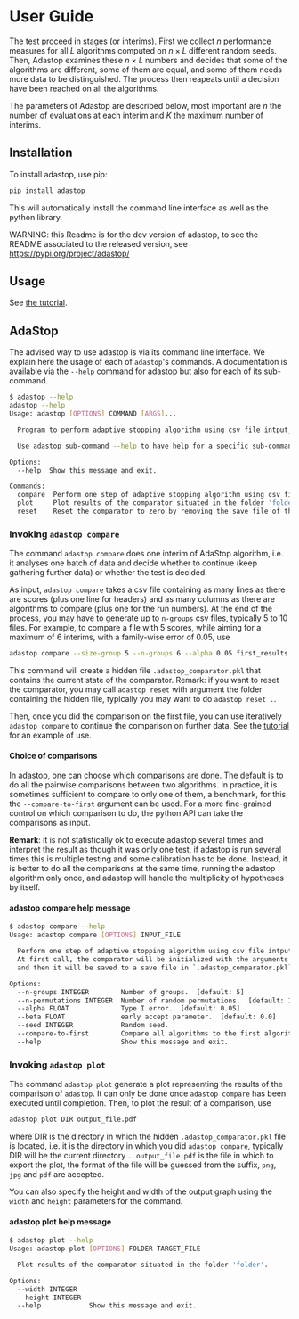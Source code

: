 # User Guide
The test proceed in stages (or interims). First we collect $n$ performance measures for all $L$ algorithms computed on $n\times L$ different random seeds.
Then, Adastop examines these $n\times L$ numbers and decides that some of the algorithms are different, some of them are equal, and some of them needs more data to be distinguished. The process then reapeats until a decision have been reached on all the algorithms.

The parameters of Adastop are described below, most important are $n$ the number of evaluations at each interim and $K$ the maximum number of interims.


## Installation

To install adastop, use pip:
```bash
pip install adastop
```

This will automatically install the command line interface as well as the python library.

WARNING: this Readme is for the dev version of adastop, to see the README associated to the released version, see https://pypi.org/project/adastop/



## Usage

See [the tutorial](tutorials).

## AdaStop 

The advised way to use adastop is via its command line interface. We explain here the usage of each of `adastop`'s commands. A documentation is available via the `--help` command for adastop but also for each of its sub-command.

```bash
$ adastop --help
adastop --help        
Usage: adastop [OPTIONS] COMMAND [ARGS]...

  Program to perform adaptive stopping algorithm using csv file intput_file.

  Use adastop sub-command --help to have help for a specific sub-command

Options:
  --help  Show this message and exit.

Commands:
  compare  Perform one step of adaptive stopping algorithm using csv file...
  plot     Plot results of the comparator situated in the folder 'folder'.
  reset    Reset the comparator to zero by removing the save file of the...
```

### Invoking `adastop compare`

The command `adastop compare` does one interim of AdaStop algorithm, i.e. it analyses one batch of data and decide whether to continue (keep gathering further data) or whether the test is decided.

As input, `adastop compare` takes a csv file containing as many lines as there are scores (plus one line for headers) and as many columns as there are algorithms to compare (plus one for the run numbers). At the end of the process, you may have to generate up to `n-groups` csv files, typically 5 to 10 files. For example, to compare a file with 5 scores, while aiming for a maximum of 6 interims, with a family-wise error of $0.05$, use

```bash
adastop compare --size-group 5 --n-groups 6 --alpha 0.05 first_results.csv
```

This command will create a hidden file `.adastop_comparator.pkl` that contains the current state of the comparator. Remark: if you want to reset the comparator, you may call `adastop reset` with argument the folder containing the hidden file, typically you may want to do `adastop reset .`.

Then, once you did the comparison on the first file, you can use iteratively `adastop compare` to continue the comparison on further data. See the [tutorial](Tutorial) for an example of use.

#### Choice of comparisons

In adastop, one can choose which comparisons are done. The default is to do all the pairwise comparisons between two algorithms. In practice, it is sometimes sufficient to compare to only one of them, a benchmark, for this the `--compare-to-first` argument can be used. For a more fine-grained control on which comparison to do, the python API can take the comparisons as input.

**Remark**: it is not statistically ok to execute adastop several times and interpret the result as though it was only one test, if adastop is run several times this is multiple testing and some calibration has to be done. Instead, it is better to do all the comparisons at the same time, running the adastop algorithm only once, and adastop will handle the multiplicity of hypotheses by itself.

#### adastop compare help message

```bash
$ adastop compare --help
Usage: adastop compare [OPTIONS] INPUT_FILE

  Perform one step of adaptive stopping algorithm using csv file intput_file.
  At first call, the comparator will be initialized with the arguments passed
  and then it will be saved to a save file in `.adastop_comparator.pkl`.

Options:
  --n-groups INTEGER        Number of groups.  [default: 5]
  --n-permutations INTEGER  Number of random permutations.  [default: 10000]
  --alpha FLOAT             Type I error.  [default: 0.05]
  --beta FLOAT              early accept parameter.  [default: 0.0]
  --seed INTEGER            Random seed.
  --compare-to-first        Compare all algorithms to the first algorithm.
  --help                    Show this message and exit.
```


### Invoking `adastop plot`

The command `adastop plot` generate a plot representing the results of the comparison of `adastop`. It can only be done once `adastop compare` has been executed until completion. Then, to plot the result of a comparison, use 

```bash
adastop plot DIR output_file.pdf 
```
where DIR is the directory in which the hidden `.adastop_comparator.pkl` file is located, i.e. it is the directory in which you did `adastop compare`, typically DIR will be the current directory `.`. `output_file.pdf` is the file in which to export the plot, the format of the file will be guessed from the suffix, `png`, `jpg` and `pdf` are accepted.

You can also specify the height and width of the output graph using the `width` and `height` parameters for the command.

#### adastop plot help message

```bash
$ adastop plot --help
Usage: adastop plot [OPTIONS] FOLDER TARGET_FILE

  Plot results of the comparator situated in the folder 'folder'.

Options:
  --width INTEGER
  --height INTEGER
  --help            Show this message and exit.

```

